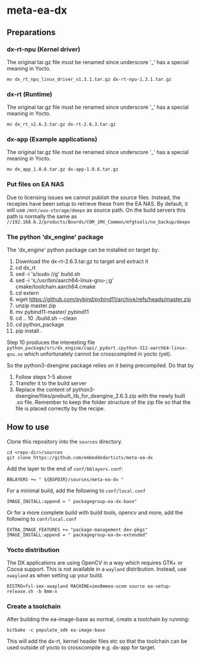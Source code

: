 # meta-ea-dx

## Preparations

### dx-rt-npu (Kernel driver)

The original tar.gz file must be renamed since underscore '_'
has a special meaning in Yocto.

```
mv dx_rt_npu_linux_driver_v1.3.1.tar.gz dx-rt-npu-1.3.1.tar.gz
```

### dx-rt (Runtime)

The original tar.gz file must be renamed since underscore '_'
has a special meaning in Yocto.

```
mv dx_rt_v2.6.3.tar.gz dx-rt-2.6.3.tar.gz
```

### dx-app (Example applications)

The original tar.gz file must be renamed since underscore '_'
has a special meaning in Yocto.

```
mv dx_app_1.0.6.tar.gz dx-app-1.0.6.tar.gz
```

### Put files on EA NAS

Due to licensing issues we cannot publish the source files. Instead,
the recepies have been setup to retrieve these from the EA NAS.
By default, it will use ```/mnt/uuu-storage/deepx``` as source path.
On the build servers this path is normally the same as 
```//192.168.6.2/products/Boards/COM_iMX_Common/mfgtools/no_backup/deepx```


### The python 'dx_engine' package

The 'dx_engine' python package can be installed on target by:

1. Download the dx-rt-2.6.3.tar.gz to target and extract it
2. cd dx_rt
3. sed -i 's/sudo //g' build.sh
4. sed -i 's;/usr/bin/aarch64-linux-gnu-;;g' cmake/toolchain.aarch64.cmake
5. cd extern
6. wget https://github.com/pybind/pybind11/archive/refs/heads/master.zip
7. unzip master.zip
8. mv pybind11-master/ pybind11
9. cd ..
10 ./build.sh --clean
11. cd python_package
12. pip install .

Step 10 produces the interesting file ``python_package/src/dx_engine/capi/_pydxrt.cpython-312-aarch64-linux-gnu.so``
which unfortunately cannot be crosscompiled in yocto (yet).

So the python3-dxengine package relies on it being precompiled. Do that by
1. Follow steps 1-5 above
2. Transfer it to the build server
3. Replace the content of python3-dxengine/files/prebuilt_lib_for_dxengine_2.6.3.zip with
   the newly built .so file. Remember to keep the folder structure of the zip file so that
   the file is placed correctly by the recipe.


## How to use

Clone this repository into the `sources` directory.

```
cd <repo-dir>/sources
git clone https://github.com/embeddedartists/meta-ea-dx
```

Add the layer to the end of `conf/bblayers.conf`:

`BBLAYERS += " ${BSPDIR}/sources/meta-ea-dx "`

For a minimal build, add the following to `conf/local.conf`

```
IMAGE_INSTALL:append = " packagegroup-ea-dx-base"
```

Or for a more complete build with build tools, opencv and more, add the following to `conf/local.conf`

```
EXTRA_IMAGE_FEATURES += "package-management dev-pkgs"
IMAGE_INSTALL:append = " packagegroup-ea-dx-extended"
```


### Yocto distribution

The DX applications are using OpenCV in a way which requires GTK+ or 
Cocoa support. This is not available in a `wayland` distribution.
Instead, use `xwayland` as when setting up your build.

```
DISTRO=fsl-imx-xwayland MACHINE=imx8mmea-ucom source ea-setup-release.sh -b 8mm-x
```


### Create a toolchain

After building the ea-image-base as normal, create a toolchain by running:

```
bitbake -c populate_sdk ea-image-base
```

This will add the dx-rt, kernel header files etc so that the toolchain can
be used outside of yocto to crosscompile e.g. dx-app for target.

